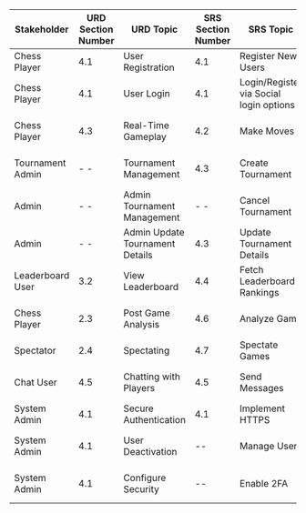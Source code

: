 | **Stakeholder** | **URD Section Number** | **URD Topic**                  | **SRS Section Number** | **SRS Topic**                   | **Architecture Section** | **Arch Topic**                 | **Design Section Number** | **Design Topic**                  | **Test Section Number** | **Test Topics**                |
|------------------|------------------------|---------------------------------|-------------------------|----------------------------------|---------------------------|---------------------------------|---------------------------|----------------------------------|--------------------------|--------------------------------|
| Chess Player         | 4.1                   | User Registration              | 4.1                   | Register New Users              | 1                    | User Registration        | 6.1                       | Registration Endpoint           | TC-1.1                  | Successful Registration       |
| Chess Player         | 4.1                   | User Login                     | 4.1                  | Login/Register via Social login options          | 1                     | User Authentication Service         | 6.1                       | Login Endpoint                  | TC-1.2                  | Login with Valid Credentials  |
| Chess Player     | 4.3                  | Real-Time Gameplay             | 4.2                  | Make Moves                      | 1                    | Game Management                   | 6.2                       | Process Player Moves            | TC-2                  | Real-Time Gameplay            |
| Tournament Admin |  - -                   | Tournament Management          | 4.3                   | Create Tournament               | 1                     | Tournament Managemnet             | 6.3                       | Create Tournament Endpoint      | TC-3                 | Tournament Creation           |
| Admin            | - -                   | Admin Tournament Management    | - -                    | Cancel Tournament               | 2.2                     | Tournament Service             | 6.3                       | Cancel Tournament Endpoint      | TC-10.1                  | Cancel Tournament            |
| Admin            | - -                   | Admin Update Tournament Details | 4.3                | Update Tournament Details        | 3.2                     | Tournament Service             | 6.3                       | Update Tournament Endpoint      | TC-10.2                  | Update Tournament Details    |
| Leaderboard User | 3.2                  | View Leaderboard               |4.4                   | Fetch Leaderboard Rankings       | 1                     | Leaderboard Service            | 6.4                       | Leaderboard Data Endpoint       | TC-4                 | Display Rankings             |
| Chess Player     | 2.3                   | Post Game Analysis                  | 4.6                  | Analyze Game                    | 2.1                     | Game Service               | 6.5                       | Fetch Move Analysis             | TC-5                  | Analyze Completed Game       |
| Spectator        | 2.4                   |Spectating               | 4.7                  | Spectate Games                  | 1                     | Watch Games                   | 6.2                       | Spectate Endpoint               | TC-6                  | Watch Live Games             |
| Chat User        | 4.5                   | Chatting with Players                      | 4.5                 | Send Messages                   | 1                    | Chat Service                   | 6.6                       | Send Message Endpoint           | TC-8                  | Send Chat Messages           |
| System Admin     | 4.1                   | Secure Authentication          | 4.1                | Implement HTTPS                 | 2.2                     | Authentication Service         | 6.1                       | Enable HTTPS                   | TC-7                  | Secure User Authentication   |
| System Admin     | 4.1                   | User Deactivation              |    --             | Manage Users                    | 3.2                     | Admin Service                  | 6.7                       | Deactivate User Endpoint        | TC-9                  | Deactivate User              |
| System Admin     | 4.1                   | Configure Security             |     --            | Enable 2FA                      | 3.2                     | Admin Service                  | 6.7                       | Configure 2FA Endpoint          | TC-7                  | Enable Two-Factor Auth       |